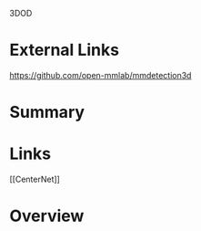 3DOD
# External Links

https://github.com/open-mmlab/mmdetection3d

# Summary


# Links

[[CenterNet]]


# Overview



